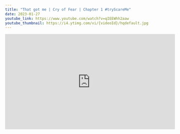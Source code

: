 ```yaml
---
title: "That got me | Cry of Fear | Chapter 1 #tryScareMe"
date: 2023-01-27
youtube_link: https://www.youtube.com/watch?v=qIEEWhh2aaw
youtube_thumbnail: https://i4.ytimg.com/vi/{videoId}/hqdefault.jpg
---
```

<iframe width="560" height="315" src="https://www.youtube.com/embed/qIEEWhh2aaw" title="That got me | Cry of Fear | Chapter 1 #tryScareMe" frameborder="0" allow="accelerometer; autoplay; clipboard-write; encrypted-media; gyroscope; picture-in-picture; web-share" allowfullscreen></iframe>
